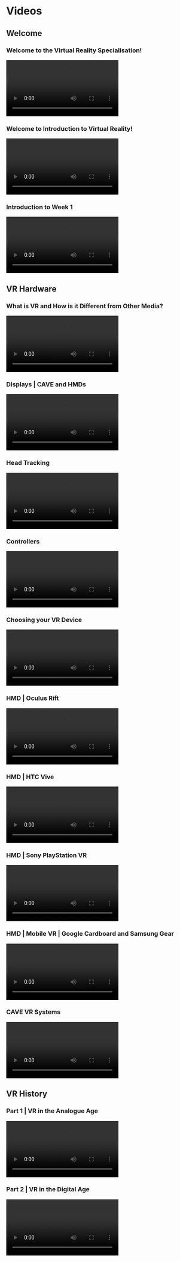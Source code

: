 # Videos

## **Welcome**

### Welcome to the Virtual Reality Specialisation!
<video controls src="https://d3c33hcgiwev3.cloudfront.net/e-uLrZyPEeedNBIKgiNFNg.processed/full/720p/index.mp4?Expires=1707436800&Signature=Y5z4UlvneyKKaNib8fTX7caowT9DU7dDsmvbOMHdM4wHpeD8bIA20MOQ3RsQdJutY9YDGWrMb1mrIscFOKqHamq46SUAoZkKYBrcBVz5n3j3GEIxv6E769rgKNuQ2nEG1cl53C0vB6bqXZp7ZmlnDhFbcaoACDJ09x7Cb~EABtQ_&Key-Pair-Id=APKAJLTNE6QMUY6HBC5A" title="Welcome to the Virtual Reality Specialisation!"></video>

### Welcome to Introduction to Virtual Reality!
<video controls src="https://d3c33hcgiwev3.cloudfront.net/L88uFJyQEeefmQ40jUSkeA.processed/full/720p/index.mp4?Expires=1707436800&Signature=XrOw0oLL19Ee~yxWvKexKgJdbImLPYUCYF4VF3Y44mCE37i1Szf2yty0xWfrxYlaFSGJWpJSBCluFvl3-Fe9~9JsdhUExKtWSibLy1XHbfjgEUjkLz74V5WL4sEA~RgvKLvqJIxUMPgHh-1ZNcvNJLc0JS~ujB3Rx1a~NlmrXbc_&Key-Pair-Id=APKAJLTNE6QMUY6HBC5A" title="Welcome to Introduction to Virtual Reality!"></video>

### Introduction to Week 1
<video controls src="https://d3c33hcgiwev3.cloudfront.net/qqda0Jr8EeeHrwpWBTEPxg.processed/full/720p/index.mp4?Expires=1707436800&Signature=NU9t7Krc785cKea0SEnB1fR1kce9gtB1bXYwRm5HKK4qa3T6~iNoA6s0Hc7-ckccsQix8rKSqBWy3PQDhqHR~GtK9KF2SOCvwcwnzvV-l9uN2l5e8hcULdhT59EBC2L~iz4lFYYfGtMC6kv~Y2L34kvBKCSTudkXddwHwZHfu-c_&Key-Pair-Id=APKAJLTNE6QMUY6HBC5A" title="Introduction to Week 1"></video>

## **VR Hardware**

### What is VR and How is it Different from Other Media?
<video controls src="https://d3c33hcgiwev3.cloudfront.net/mNLhzZr9EeeHrwpWBTEPxg.processed/full/720p/index.mp4?Expires=1707436800&Signature=Yu-Ls8MaYwJyGwcXdrGM3d4lx-l4wpY2dsQk4bc9U4m1KQ0yx8CJC~DWzJSkxZyesq7D8EAAqPgNURW7A74h3~DQLvaGTkcTvDb-gWOi0FtVMNPhLbHR7omW8egThXXbAatJZ9YyA0L-XOxjC1Hwiv1O0iwONXDzGcNBYdGmmLE_&Key-Pair-Id=APKAJLTNE6QMUY6HBC5A" title="What is VR and How is it Different from Other Media?"></video>

### Displays | CAVE and HMDs
<video controls src="https://d3c33hcgiwev3.cloudfront.net/mLKJTJr9EeemPQ7y7PkbiA.processed/full/720p/index.mp4?Expires=1707436800&Signature=ggtnE6EpnXu7c~1s1qE~jLZtuZAnTyoQyBmSosJ2TfXpqhIEXEWEFd18ZBPDe0hLnx0jiWcHIXMHPTXKpnb0SanU8L7JnfeA4W8NXwNMoptwNH-aKwoZOtCUZAsrNw0MeUawB8HPOBK0UI6fqoC8KoQVcRAxdbIq1hhVFGUc9O8_&Key-Pair-Id=APKAJLTNE6QMUY6HBC5A" title="Displays | CAVE and HMDs"></video>

### Head Tracking
<video controls src="https://d3c33hcgiwev3.cloudfront.net/Z-kBlqE9EeePKQoORmqCCA.processed/full/720p/index.mp4?Expires=1707436800&Signature=CldVLTGHIFjR1ovwIfDEplgGTMa8m-7Juwa5RCyrbRo7Tx~jPppAnuCmZjKPoJdb1nlmUe2Ohy8~YrsKaUraxn6kKNW-EPmz-xnZyddItKcT0hToyuX0b9BXJdtUbtaAAS5IiZZXI3U8K0QXQpMu2OM791RglHlFg3yF6fmHxJw_&Key-Pair-Id=APKAJLTNE6QMUY6HBC5A" title="Head Tracking"></video>

### Controllers
<video controls src="https://d3c33hcgiwev3.cloudfront.net/Z-gX5aE9EeeV_Q7b3lZ5JA.processed/full/720p/index.mp4?Expires=1707436800&Signature=QbvhMpDh0lq7Eoa3b5COA5cOMDQs-mlE7ModtY~33GnCOsvLqhL17~mVTuG6RkvfWMLZlE6n9v0EEq5tIIaWPlE3UKJb6bZ2cOCdIP6xbNLDbTLkp~rSr1X1s3UwnZ9yMzTAY24AhxeJo9~13oWUdkDOgGBeCnrBOItcXUd8nTg_&Key-Pair-Id=APKAJLTNE6QMUY6HBC5A" title="Controllers"></video>

### Choosing your VR Device
<video controls src="https://d3c33hcgiwev3.cloudfront.net/JbmszMonEeeuQBKPQDy2gg.processed/full/720p/index.mp4?Expires=1707436800&Signature=lF3FjXinL2erf2eQbbb01QWDldvrgrTM0o2pWtesjJTdVNCwvPYF7PUcpWFBHLFzCGkwxqv2Q4ATbd-3Ux2i1RAGk4Fx~PP74q0nHhmldKtjxzaiv8tfydfI5kiAH~0yJuDwAaT23hJ0DsaFgmY~iwvd8cjF7wxhEm~usP7Xfxw_&Key-Pair-Id=APKAJLTNE6QMUY6HBC5A" title="Choosing your VR Device"></video>

### HMD | Oculus Rift
<video controls src="https://d3c33hcgiwev3.cloudfront.net/HgKmEaE4EeePChJyeyFDDA.processed/full/720p/index.mp4?Expires=1707436800&Signature=JI2d~y~OZX6Jdhi-we1u-~MFyFlU0QTiyxxj-gTaGqlHOToszg68eJwBWtK~Y5XyR3UTCx3MsTY2BEOVldsUEA1haTX7nfmoXM6Cf8hmRkPFYJWlWdF~0OL-E1xOs3lR7gsG4DeWqGSbNwFJpivMkW3Kcat8m5KD52BmOtivm6A_&Key-Pair-Id=APKAJLTNE6QMUY6HBC5A" title="HMD | Oculus Rift"></video>

### HMD | HTC Vive
<video controls src="https://d3c33hcgiwev3.cloudfront.net/_jMsR5r5EeemPQ7y7PkbiA.processed/full/720p/index.mp4?Expires=1707436800&Signature=AG2lbG3s1cDARjMBKGVfojxg-AY90Ff8y4C40g4PmOWjuf-IC-tCmu8LjbNrKxAeW2hi0IHx93xR5e0jfnrCM~8ECVXMqg4Ht3s2rcWxAKeLjgl371~h2MCnEH~6Bpj5kxiA-8jWImfOaWouoS8BxzqwijbzS8AHovGpEpDXhIs_&Key-Pair-Id=APKAJLTNE6QMUY6HBC5A" title="HMD | HTC Vive"></video>

### HMD | Sony PlayStation VR
<video controls src="https://d3c33hcgiwev3.cloudfront.net/_jSL2Jr5EeemPQ7y7PkbiA.processed/full/720p/index.mp4?Expires=1707436800&Signature=LKpnyOTnlTlAcBWs23d5wNOd451F2uz0L-Z8CzSpUHM54x52Yixv9gPqLo38ElVgTs0KYSRMKXN3Ud7SLO~uYQc~OazPNDFcOzQRTIuoiNHXISyj6ey8vinxJYPgFkQ5SE1Y-KZaObzUzBYQ-muNQhBczQfgbpiKPWJyGN5JJWA_&Key-Pair-Id=APKAJLTNE6QMUY6HBC5A" title="HMD | Sony PlayStation VR"></video>

### HMD | Mobile VR | Google Cardboard and Samsung Gear
<video controls src="https://d3c33hcgiwev3.cloudfront.net/_jGlkJr5EeedWRLokafKRg.processed/full/720p/index.mp4?Expires=1707436800&Signature=iQULa5bTR2SfcXHool6KPYCiMGsGvE4m4CELRGr1XdsfJAakwH0MvmfggkbSe4K-PXNefkIU-mKM0GlOt85LAibHECv287P-OwiC7NZNpJp~LdhMfzA4quX6FSqJVX4rChQkfHOts4Iw9vg-Jt1hxMKauDymITfhb83lo25ClHk_&Key-Pair-Id=APKAJLTNE6QMUY6HBC5A" title="HMD | Mobile VR | Google Cardboard and Samsung Gear"></video>

### CAVE VR Systems
<video controls src="https://d3c33hcgiwev3.cloudfront.net/_jCUNpr5EeemPQ7y7PkbiA.processed/full/720p/index.mp4?Expires=1707436800&Signature=DN9xfgCvmg1yPhHQXl02bcqchwwQ-d7iiwa3JKOm~QyyluRGrpwMSnjVIqq5g6MUNaOq-1YqKwoKgv-Xf4YquQf6aKblRJFJ7RBmOadS5NTfsyK4jsAVD92dXr03cJiOSHjK2XL1qZzkyw~fcVtPxeJa-0tYheHGLUNkDwWhI~g_&Key-Pair-Id=APKAJLTNE6QMUY6HBC5A" title="CAVE VR Systems"></video>

## **VR History**

### Part 1 | VR in the Analogue Age
<video controls src="https://d3c33hcgiwev3.cloudfront.net/_ty9v5x3EeeAvQpISYhCkg.processed/full/720p/index.mp4?Expires=1707436800&Signature=EmoIOgNJfxFx~~cllmPdOnIEWVCrGmWfRnmhQ57RClwSx0jJySMC9Au83v8UQnPLDKl9NjHvU90VonM5qAP0z8sXqqdRtMCCiAv7L1QqMlIqxSNvvC33WN1kExku1U8T4K2p9i9qnUNZW8lYK~mkp3s9IKvgxAptRxejIeCHWSs_&Key-Pair-Id=APKAJLTNE6QMUY6HBC5A" title="Part 1 | VR in the Analogue Age"></video>

### Part 2 | VR in the Digital Age
<video controls src="https://d3c33hcgiwev3.cloudfront.net/_t-j8Jx3EeeAvQpISYhCkg.processed/full/720p/index.mp4?Expires=1707436800&Signature=XMVMwxn2CJV1xmWI1dPXx8mHBjvRwDXKAfDjhi2bcsvfJHoLnoHhNOlqBeBd5Pq-QGaoparWsUtdDC~eE7Y5NkXOmDUO7rH4PbnMPRczYjnkIc7SfKuaIU1pK5vQTwzNhBW3lCcymFHDcd63iGryZjYLh1OVa-NaSIC0UDNfsQA_&Key-Pair-Id=APKAJLTNE6QMUY6HBC5A" title="Part 2 | VR in the Digital Age"></video>